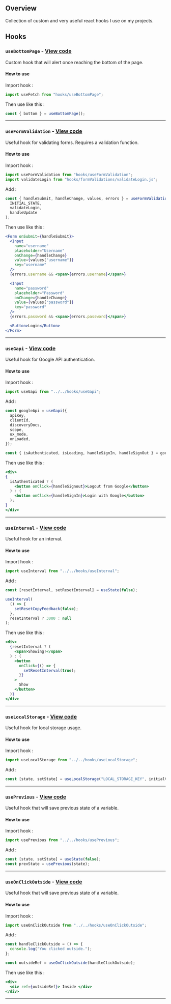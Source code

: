 ## Overview

Collection of custom and very useful react hooks I use on my projects.

## Hooks

### `useBottomPage` - [View code](https://github.com/yotamHak/myhooks/blob/master/useBottomPage.js)

Custom hook that will alert once reaching the bottom of the page.

#### How to use

Import hook :

```jsx
import useFetch from "hooks/useBottomPage";
```

Then use like this :

```jsx
const { bottom } = useBottomPage();
```

<!-- #### Demo

[View in CodeSandbox](https://codesandbox.io/s/) -->

---

### `useFormValidation` - [View code](https://github.com/yotamHak/myhooks/blob/master/useFormValidation.js)

Useful hook for validating forms.
Requires a validation function.

#### How to use

Import hook :

```jsx
import useFormValidation from "hooks/useFormValidation";
import validateLogin from "hooks/formValidations/validateLogin.js";
```

Add :

```jsx
const { handleSubmit, handleChange, values, errors } = useFormValidation(
  INITIAL_STATE,
  validateLogin,
  handleUpdate
);
```

Then use like this :

```jsx
<Form onSubmit={handleSubmit}>
  <Input
    name="username"
    placeholder="Username"
    onChange={handleChange}
    value={values["username"]}
    key="username"
  />
  {errors.username && <span>{errors.username}</span>}

  <Input
    name="password"
    placeholder="Password"
    onChange={handleChange}
    value={values["password"]}
    key="password"
  />
  {errors.password && <span>{errors.password}</span>}

  <Button>Login</Button>
</Form>
```

<!-- #### Demo

[View in CodeSandbox](https://codesandbox.io/s/) -->

---

### `useGapi` - [View code](https://github.com/yotamHak/myhooks/blob/master/useGapi.js)

Useful hook for Google API authentication.

#### How to use

Import hook :

```jsx
import useGapi from "../../hooks/useGapi";
```

Add :

```jsx
const googleApi = useGapi({
  apiKey,
  clientId,
  discoveryDocs,
  scope,
  ux_mode,
  onLoaded,
});

const { isAuthenticated, isLoading, handleSignIn, handleSignOut } = googleApi;
```

Then use like this :

```jsx
<div>
{
  isAuthenticated ? (
    <button onClick={handleSignout}>Logout from Google</button>
  ) : (
    <button onClick={handleSignIn}>Login with Google</button>
  );
}
</div>
```

<!-- #### Demo

[View in CodeSandbox](https://codesandbox.io/s/) -->

---

### `useInterval` - [View code](https://github.com/yotamHak/myhooks/blob/master/useInterval.js)

Useful hook for an interval.

#### How to use

Import hook :

```jsx
import useInterval from "../../hooks/useInterval";
```

Add :

```jsx
const [resetInterval, setResetInterval] = useState(false);

useInterval(
  () => {
    setResetCopyFeedback(false);
  },
  resetInterval ? 3000 : null
);
```

Then use like this :

```jsx
<div>
  {resetInterval ? (
    <span>Showing!</span>
  ) : (
    <button
      onClick={() => {
        setResetInterval(true);
      }}
    >
      Show
    </button>
  )}
</div>
```

<!-- #### Demo

[View in CodeSandbox](https://codesandbox.io/s/) -->

---

### `useLocalStorage` - [View code](https://github.com/yotamHak/myhooks/blob/master/useLocalStorage.js)

Useful hook for local storage usage.

#### How to use

Import hook :

```jsx
import useLocalStorage from "../../hooks/useLocalStorage";
```

Add :

```jsx
const [state, setState] = useLocalStorage("LOCAL_STORAGE_KEY", initialValue);
```

<!-- Then use like this :

```jsx

``` -->

<!-- #### Demo

[View in CodeSandbox](https://codesandbox.io/s/) -->

---

### `usePrevious` - [View code](https://github.com/yotamHak/myhooks/blob/master/usePrevious.js)

Useful hook that will save previous state of a variable.

#### How to use

Import hook :

```jsx
import usePrevious from "../../hooks/usePrevious";
```

Add :

```jsx
const [state, setState] = useState(false);
const prevState = usePrevious(state);
```

<!-- Then use like this :

```jsx

``` -->

<!-- #### Demo

[View in CodeSandbox](https://codesandbox.io/s/) -->

---

### `useOnClickOutside` - [View code](https://github.com/yotamHak/myhooks/blob/master/useOnClickOutside.js)

Useful hook that will save previous state of a variable.

#### How to use

Import hook :

```jsx
import useOnClickOutside from "../../hooks/useOnClickOutside";
```

Add :

```jsx
const handleClickOutside = () => {
  console.log("You clicked outside.");
};

const outsideRef = useOnClickOutside(handleClickOutside);
```

Then use like this :

```jsx
<div>
  <div ref={outsideRef}> Inside </div>
</div>
```

<!-- #### Demo

[View in CodeSandbox](https://codesandbox.io/s/) -->

---

